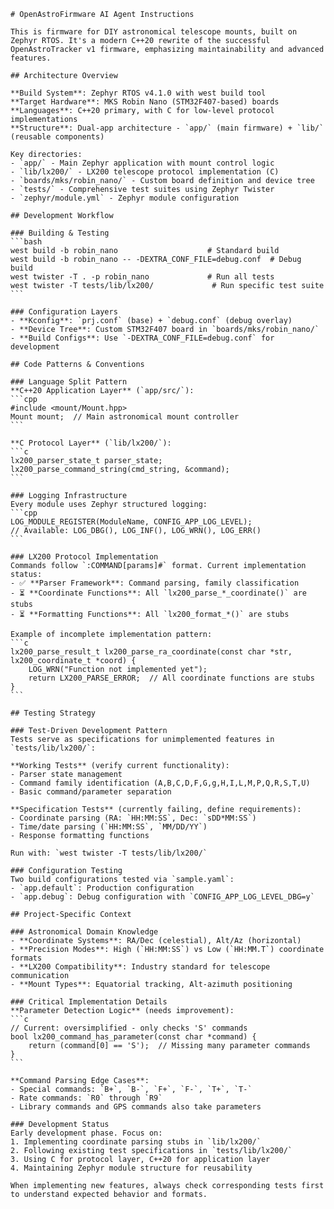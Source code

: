 ````instructions
# OpenAstroFirmware AI Agent Instructions

This is firmware for DIY astronomical telescope mounts, built on Zephyr RTOS. It's a modern C++20 rewrite of the successful OpenAstroTracker v1 firmware, emphasizing maintainability and advanced features.

## Architecture Overview

**Build System**: Zephyr RTOS v4.1.0 with west build tool
**Target Hardware**: MKS Robin Nano (STM32F407-based) boards  
**Languages**: C++20 primary, with C for low-level protocol implementations
**Structure**: Dual-app architecture - `app/` (main firmware) + `lib/` (reusable components)

Key directories:
- `app/` - Main Zephyr application with mount control logic
- `lib/lx200/` - LX200 telescope protocol implementation (C)
- `boards/mks/robin_nano/` - Custom board definition and device tree  
- `tests/` - Comprehensive test suites using Zephyr Twister
- `zephyr/module.yml` - Zephyr module configuration

## Development Workflow

### Building & Testing
```bash
west build -b robin_nano                    # Standard build
west build -b robin_nano -- -DEXTRA_CONF_FILE=debug.conf  # Debug build
west twister -T . -p robin_nano             # Run all tests
west twister -T tests/lib/lx200/             # Run specific test suite
```

### Configuration Layers
- **Kconfig**: `prj.conf` (base) + `debug.conf` (debug overlay)
- **Device Tree**: Custom STM32F407 board in `boards/mks/robin_nano/`
- **Build Configs**: Use `-DEXTRA_CONF_FILE=debug.conf` for development

## Code Patterns & Conventions

### Language Split Pattern
**C++20 Application Layer** (`app/src/`):
```cpp
#include <mount/Mount.hpp>
Mount mount;  // Main astronomical mount controller
```

**C Protocol Layer** (`lib/lx200/`):
```c
lx200_parser_state_t parser_state;
lx200_parse_command_string(cmd_string, &command);
```

### Logging Infrastructure
Every module uses Zephyr structured logging:
```cpp
LOG_MODULE_REGISTER(ModuleName, CONFIG_APP_LOG_LEVEL);
// Available: LOG_DBG(), LOG_INF(), LOG_WRN(), LOG_ERR()
```

### LX200 Protocol Implementation
Commands follow `:COMMAND[params]#` format. Current implementation status:
- ✅ **Parser Framework**: Command parsing, family classification
- ⏳ **Coordinate Functions**: All `lx200_parse_*_coordinate()` are stubs
- ⏳ **Formatting Functions**: All `lx200_format_*()` are stubs

Example of incomplete implementation pattern:
```c
lx200_parse_result_t lx200_parse_ra_coordinate(const char *str, lx200_coordinate_t *coord) {
    LOG_WRN("Function not implemented yet");
    return LX200_PARSE_ERROR;  // All coordinate functions are stubs
}
```

## Testing Strategy

### Test-Driven Development Pattern
Tests serve as specifications for unimplemented features in `tests/lib/lx200/`:

**Working Tests** (verify current functionality):
- Parser state management
- Command family identification (A,B,C,D,F,G,g,H,I,L,M,P,Q,R,S,T,U)
- Basic command/parameter separation

**Specification Tests** (currently failing, define requirements):
- Coordinate parsing (RA: `HH:MM:SS`, Dec: `sDD*MM:SS`)
- Time/date parsing (`HH:MM:SS`, `MM/DD/YY`)
- Response formatting functions

Run with: `west twister -T tests/lib/lx200/`

### Configuration Testing
Two build configurations tested via `sample.yaml`:
- `app.default`: Production configuration
- `app.debug`: Debug configuration with `CONFIG_APP_LOG_LEVEL_DBG=y`

## Project-Specific Context

### Astronomical Domain Knowledge
- **Coordinate Systems**: RA/Dec (celestial), Alt/Az (horizontal)
- **Precision Modes**: High (`HH:MM:SS`) vs Low (`HH:MM.T`) coordinate formats
- **LX200 Compatibility**: Industry standard for telescope communication
- **Mount Types**: Equatorial tracking, Alt-azimuth positioning

### Critical Implementation Details
**Parameter Detection Logic** (needs improvement):
```c
// Current: oversimplified - only checks 'S' commands
bool lx200_command_has_parameter(const char *command) {
    return (command[0] == 'S');  // Missing many parameter commands
}
```

**Command Parsing Edge Cases**:
- Special commands: `B+`, `B-`, `F+`, `F-`, `T+`, `T-`
- Rate commands: `R0` through `R9`
- Library commands and GPS commands also take parameters

### Development Status
Early development phase. Focus on:
1. Implementing coordinate parsing stubs in `lib/lx200/`
2. Following existing test specifications in `tests/lib/lx200/`
3. Using C for protocol layer, C++20 for application layer
4. Maintaining Zephyr module structure for reusability

When implementing new features, always check corresponding tests first to understand expected behavior and formats.

````
